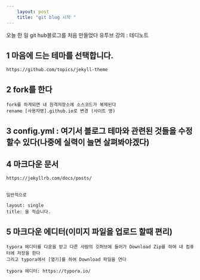 ```yaml
---
    layout: post
    title: "git blog 시작 "
---
```


  오늘 한 일
  git hub블로그를 처음 만들었다
  유투브 강의 : 테디노트 

  ## 1 마음에 드는 테마를 선택합니다.
 
    https://github.com/topics/jekyll-theme

  ## 2 fork를 한다
    fork를 하게되면 내 원격저장소에 소스코드가 복제된다
    rename [사용자명].github.io로 변경 (사이트 명)

  ## 3 config.yml : 여기서 블로그 테마와 관련된 것들을 수정할수 있다(나중에 실력이 늘면 살펴봐야겠다)


  ## 4 마크다운 문서 
    https://jekyllrb.com/docs/posts/
  

    일반적으로 

    layout: single
    title: 을 적습니다.

   ## 5 마크다운 에디터(이미지 파일을 업로드 할때 편리) 
    typora 에디터를 다운을 받고 다른 사람의 깃허브에 들어가 Download Zip를 하여 내 컴퓨터에 저장을 한다
    그리고 typora에서 [열기]를 하여 Download 파일을 연다

    typora 에디터: https://typora.io/
